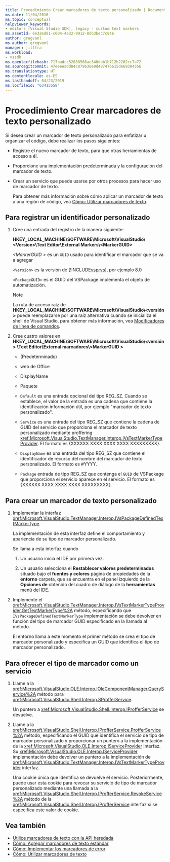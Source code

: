 ```yaml
---
title: Procedimiento Crear marcadores de texto personalizado | Documentos de Microsoft
ms.date: 11/04/2016
ms.topic: conceptual
helpviewer_keywords:
- editors [Visual Studio SDK], legacy - custom text markers
ms.assetid: 6e32ed81-c604-4a32-9012-8db3bec7c846
author: gregvanl
ms.author: gregvanl
manager: jillfra
ms.workload:
- vssdk
ms.openlocfilehash: 717badcc52088568ae348dbb1b712b2202cc7a72
ms.sourcegitcommit: 47eeeeadd84c879636e9d48747b615de69384356
ms.translationtype: HT
ms.contentlocale: es-ES
ms.lasthandoff: 04/23/2019
ms.locfileid: "63415558"
---
```

# <a name="how-to-create-custom-text-markers"></a>Procedimiento Crear marcadores de texto personalizado
Si desea crear un marcador de texto personalizado para enfatizar u organizar el código, debe realizar los pasos siguientes:

- Registre el nuevo marcador de texto, para que otras herramientas de acceso a él.

- Proporcione una implementación predeterminada y la configuración del marcador de texto.

- Crear un servicio que puede usarse por otros procesos para hacer uso de marcador de texto.

  Para obtener más información sobre cómo aplicar un marcador de texto a una región de código, vea [Cómo: Utilizar marcadores de texto](../extensibility/how-to-use-text-markers.md).

## <a name="to-register-a-custom-marker"></a>Para registrar un identificador personalizado

1. Cree una entrada del registro de la manera siguiente:

    **HKEY_LOCAL_MACHINE\SOFTWARE\Microsoft\VisualStudio\\\<Version>\Text Editor\External Markers\\\<MarkerGUID>**

    *\<MarkerGUID >* es un `GUID` usado para identificar el marcador que se va a agregar

    `<Version>` es la versión de [!INCLUDE[vsprvs](../code-quality/includes/vsprvs_md.md)], por ejemplo 8.0

    `<PackageGUID>` es el GUID del VSPackage implementa el objeto de automatización.

   > [!NOTE]
   > La ruta de acceso raíz de **HKEY_LOCAL_MACHINE\SOFTWARE\Microsoft\VisualStudio\\\<versión >** puede reemplazarse por una raíz alternativa cuando se inicializa el shell de Visual Studio, para obtener más información, vea [Modificadores de línea de comandos](../extensibility/command-line-switches-visual-studio-sdk.md).

2. Cree cuatro valores en **HKEY_LOCAL_MACHINE\SOFTWARE\Microsoft\VisualStudio\\\<versión > \Text Editor\External marcadores\\\<MarkerGUID >**

   - (Predeterminado)

   - web de Office

   - DisplayName

   - Paquete

   - `Default` es una entrada opcional del tipo REG_SZ. Cuando se establece, el valor de la entrada es una cadena que contiene la identificación información útil, por ejemplo "marcador de texto personalizado".

   - `Service` es una entrada del tipo REG_SZ que contiene la cadena de GUID del servicio que proporciona el marcador de texto personalizado mediante proffering <xref:Microsoft.VisualStudio.TextManager.Interop.IVsTextMarkerTypeProvider>. El formato es {XXXXXX XXXX XXXX XXXX XXXXXXXXX}.

   - `DisplayName` es una entrada del tipo REG_SZ que contiene el identificador de recurso del nombre del marcador de texto personalizado. El formato es #YYYY.

   - `Package` entrada de tipo REG_SZ que contenga el `GUID` de VSPackage que proporciona el servicio aparece en el servicio. El formato es {XXXXXX XXXX XXXX XXXX XXXXXXXXX}.

## <a name="to-create-a-custom-text-marker"></a>Para crear un marcador de texto personalizado

1. Implementar la interfaz <xref:Microsoft.VisualStudio.TextManager.Interop.IVsPackageDefinedTextMarkerType>.

     La implementación de esta interfaz define el comportamiento y apariencia de su tipo de marcador personalizado.

     Se llama a esta interfaz cuando

    1. Un usuario inicia el IDE por primera vez.

    2. Un usuario selecciona el **Restablecer valores predeterminados** situado bajo el **fuentes y colores** página de propiedades de la **entorno** carpeta, que se encuentra en el panel izquierdo de la  **Opciones de** obtenido del cuadro de diálogo de la **herramientas** menú del IDE.

2. Implemente el <xref:Microsoft.VisualStudio.TextManager.Interop.IVsTextMarkerTypeProvider.GetTextMarkerType%2A> método, especificando que `IVsPackageDefinedTextMarkerType` implementación se debe devolver en función del tipo de marcador GUID especificado en la llamada al método.

     El entorno llama a este momento el primer método se crea el tipo de marcador personalizado y especifica un GUID que identifica el tipo de marcador personalizado.

## <a name="to-proffer-your-marker-type-as-a-service"></a>Para ofrecer el tipo de marcador como un servicio

1. Llame a la <xref:Microsoft.VisualStudio.OLE.Interop.IOleComponentManager.QueryService%2A> método para <xref:Microsoft.VisualStudio.Shell.Interop.SProfferService>.

     Un puntero a <xref:Microsoft.VisualStudio.Shell.Interop.IProfferService> se devuelve.

2. Llame a la <xref:Microsoft.VisualStudio.Shell.Interop.IProfferService.ProfferService%2A> método, especificando el GUID que identifica el servicio de tipo de marcador personalizado y proporcionar un puntero a la implementación de la <xref:Microsoft.VisualStudio.OLE.Interop.IServiceProvider> interfaz. Su <xref:Microsoft.VisualStudio.OLE.Interop.IServiceProvider> implementación debe devolver un puntero a la implementación de <xref:Microsoft.VisualStudio.TextManager.Interop.IVsTextMarkerTypeProvider> interfaz.

     Una cookie única que identifica se devuelve el servicio. Posteriormente, puede usar esta cookie para revocar su servicio de tipo de marcador personalizado mediante una llamada a la <xref:Microsoft.VisualStudio.Shell.Interop.IProfferService.RevokeService%2A> método de la <xref:Microsoft.VisualStudio.Shell.Interop.IProfferService> interfaz si se especifica este valor de cookie.

## <a name="see-also"></a>Vea también
- [Utilice marcadores de texto con la API heredada](../extensibility/using-text-markers-with-the-legacy-api.md)
- [Cómo: Agregar marcadores de texto estándar](../extensibility/how-to-add-standard-text-markers.md)
- [Cómo: Implementar los marcadores de error](../extensibility/how-to-implement-error-markers.md)
- [Cómo: Utilizar marcadores de texto](../extensibility/how-to-use-text-markers.md)
